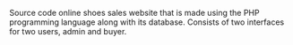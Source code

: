 Source code online shoes sales website that is made using the PHP programming language along with its database. Consists of two interfaces for two users, admin and buyer.
